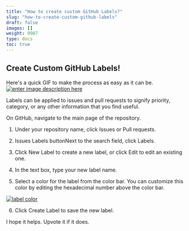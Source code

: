 ```yaml
---
title: "How to create custom GitHub Labels?"
slug: "how-to-create-custom-github-labels"
draft: false
images: []
weight: 9987
type: docs
toc: true
---
```


## Create Custom GitHub Labels!
Here's a quick GIF to make the process as easy as it can be. 
[![enter image description here][1]][1]

Labels can be applied to issues and pull requests to signify priority, category, or any other information that you find useful.

On GitHub, navigate to the main page of the repository.

1. Under your repository name, click  Issues or  Pull requests.

2. Issues Labels buttonNext to the search field, click Labels.

3. Click New Label to create a new label, or click Edit to edit an existing one.

4. In the text box, type your new label name.
5. Select a color for the label from the color bar. You can customize this color by editing the hexadecimal number above the color bar.

[![label color][2]][2]

6. Click Create Label to save the new label.

I hope it helps. Upvote it if it does.


  [1]: http://i.stack.imgur.com/TgBwa.gif
  [2]: http://i.stack.imgur.com/I1xAe.png

